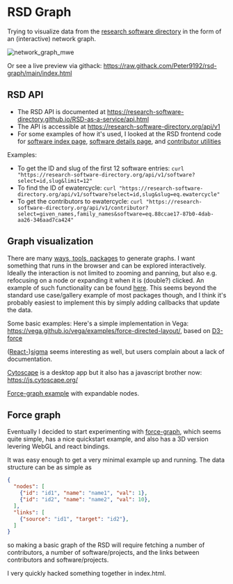 # RSD Graph

Trying to visualize data from the [research software directory](https://research-software-directory.org) in the form of an (interactive) network graph.

![network_graph_mwe](https://user-images.githubusercontent.com/17080502/182891021-9f12a247-c570-4cc7-924c-8cc0b1e5fa0f.png)

Or see a live preview via githack: https://raw.githack.com/Peter9192/rsd-graph/main/index.html


## RSD API

- The RSD API is documented at https://research-software-directory.github.io/RSD-as-a-service/api.html
- The API is accessible at https://research-software-directory.org/api/v1
- For some examples of how it's used, I looked at the RSD frontend code for [software index page](https://github.com/research-software-directory/RSD-as-a-service/blob/0640d11c5283187f822d0600ed9eab36cb8658cc/frontend/pages/software/index.tsx), [software details page](https://github.com/research-software-directory/RSD-as-a-service/blob/0640d11c5283187f822d0600ed9eab36cb8658cc/frontend/pages/software/%5Bslug%5D/index.tsx), and [contributor utilities](https://github.com/research-software-directory/RSD-as-a-service/blob/0640d11c5283187f822d0600ed9eab36cb8658cc/frontend/utils/editContributors.ts)

Examples:

- To get the ID and slug of the first 12 software entries: `curl "https://research-software-directory.org/api/v1/software?select=id,slug&limit=12"`
- To find the ID of ewatercycle: `curl "https://research-software-directory.org/api/v1/software?select=id,slug&slug=eq.ewatercycle"`
- To get the contributors to ewatercycle: `curl "https://research-software-directory.org/api/v1/contributor?select=given_names,family_names&software=eq.88ccae17-87b0-4dab-aa26-346aad7ca424"`

## Graph visualization

There are many [ways, tools, packages](https://elise-deux.medium.com/the-list-of-graph-visualization-libraries-7a7b89aab6a6) to generate graphs. I want something that runs in the browser and can be explored interactively. Ideally the interaction is not limited to zooming and panning, but also e.g. refocusing on a node or expanding it when it is (double?) clicked. An example of such functionality can be found [here](https://ialab.it.monash.edu/webcola/examples/browsemovies.html). This seems beyond the standard use case/gallery example of most packages though, and I think it's probably easiest to implement this by simply adding callbacks that update the data.

Some basic examples:
Here's a simple implementation in Vega: https://vega.github.io/vega/examples/force-directed-layout/, based on [D3-force](https://github.com/d3/d3-force)

([React-](https://sim51.github.io/react-sigma/docs/start-introduction/))[sigma](https://www.sigmajs.org/) seems interesting as well, but users complain about a lack of documentation.

[Cytoscape](https://cytoscape.org/what_is_cytoscape.html ) is a desktop app but it also has a javascript brother now: https://js.cytoscape.org/

[Force-graph example](https://vasturiano.github.io/react-force-graph/example/expandable-nodes/) with expandable nodes.

## Force graph
Eventually I decided to start experimenting with [force-graph](https://github.com/vasturiano/force-graph), which seems quite simple, has a nice quickstart example, and also has a 3D version levering WebGL and react bindings.

It was easy enough to get a very minimal example up and running. The data structure can be as simple as

```json
{
  "nodes": [
    {"id": "id1", "name": "name1", "val": 1},
    {"id": "id2", "name": "name2", "val": 10},
  ],
  "links": [
    {"source": "id1", "target": "id2"},
  ]
}
```

so making a basic graph of the RSD will require fetching a number of contributors, a number of software/projects, and the links between contributors and software/projects.

I very quickly hacked something together in index.html.

